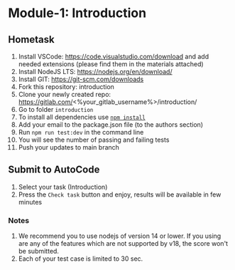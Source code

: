 # Module-1: Introduction

## Hometask

1. Install VSCode: https://code.visualstudio.com/download and add needed extensions (please find them in the materials attached)
2. Install NodeJS LTS: https://nodejs.org/en/download/
3. Install GIT: https://git-scm.com/downloads
4. Fork this repository: introduction
5. Clone your newly created repo: https://gitlab.com/<%your_gitlab_username%>/introduction/  
6. Go to folder `introduction`  
7. To install all dependencies use [`npm install`](https://docs.npmjs.com/cli/install)
8. Add your email to the package.json file (to the authors section)  
9. Run `npm run test:dev` in the command line  
7. You will see the number of passing and failing tests
8. Push your updates to main branch

## Submit to AutoCode
1. Select your task (Introduction)
2. Press the `Check task` button and enjoy, results will be available in few minutes

### Notes
1. We recommend you to use nodejs of version 14 or lower. If you using are any of the features which are not supported by v18, the score won't be submitted.
2. Each of your test case is limited to 30 sec.
